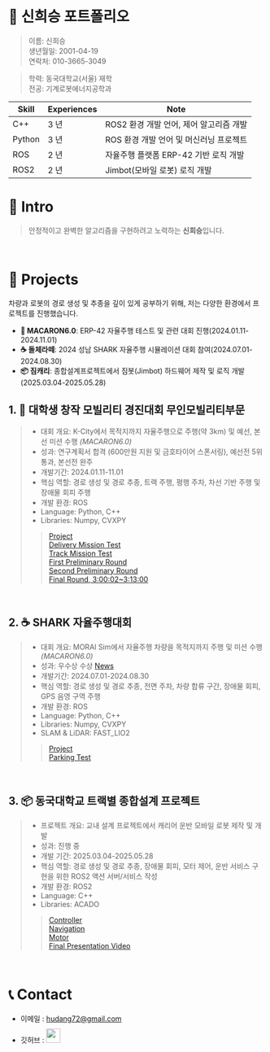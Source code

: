# 📜 신희승 포트폴리오
> 이름: 신희승 <br>
> 생년월일: 2001-04-19<br>
> 연락처: 010-3665-3049<br>

> 학력: 동국대학교(서울) 재학<br>
> 전공: 기계로봇에너지공학과<br>

Skill        | Experiences | Note
-------------|-------------|-----------------------------------
C++          | 3 년        | ROS2 환경 개발 언어, 제어 알고리즘 개발
Python       | 3 년        | ROS 환경 개발 언어 및 머신러닝 프로젝트
ROS          | 2 년        | 자율주행 플랫폼 ERP-42 기반 로직 개발
ROS2         | 2 년        | Jimbot(모바일 로봇) 로직 개발

# 👋 Intro
> 안정적이고 완벽한 알고리즘을 구현하려고 노력하는 **신희승**입니다.

<br/>

# 📝 Projects
차량과 로봇의 경로 생성 및 추종을 깊이 있게 공부하기 위해, 저는 다양한 환경에서 프로젝트를 진행했습니다.
- **🚗 MACARON6.0**: ERP-42 자율주행 테스트 및 관련 대회 진행(2024.01.11-2024.11.01)
- **☕ 돌체라떼**: 2024 성남 SHARK 자율주행 시뮬레이션 대회 참여(2024.07.01-2024.08.30)
- **📦 짐캐리**: 종합설계프로젝트에서 짐봇(Jimbot) 하드웨어 제작 및 로직 개발(2025.03.04-2025.05.28)

## 1. 🚗 대학생 창작 모빌리티 경진대회 무인모빌리티부문
> - 대회 개요: K-City에서 목적지까지 자율주행으로 주행(약 3km) 및 예선, 본선 미션 수행 _(MACARON6.0)_
> - 성과: 연구계획서 합격 (600만원 지원 및 금호타이어 스폰서링), 예선전 5위 통과, 본선전 완주
> - 개발기간: 2024.01.11-11.01
> - 핵심 역할: 경로 생성 및 경로 추종, 트랙 주행, 평행 주차, 차선 기반 주행 및 장애물 회피 주행
> - 개발 환경: ROS
> - Language: Python, C++
> - Libraries: Numpy, CVXPY
>> [Project](https://github.com/tarkrop/erp42_planning_tracking)<br>
>> [Delivery Mission Test](https://drive.google.com/file/d/1SmOK9oXEkQVxyptGHSlc2sKIGF8F3_jd/view?usp=drive_link)<br>
>> [Track Mission Test](https://drive.google.com/file/d/1SyHSJFMND0QvOzVXnNkPpIDcBsp-RVz2/view?usp=drive_link)<br>
>> [First Preliminary Round](https://www.youtube.com/watch?v=BuifRXkDtxM)<br>
>> [Second Preliminary Round](https://www.youtube.com/watch?v=bsNJADrdTH0)<br>
>> [Final Round, 3:00:02~3:13:00](https://www.youtube.com/watch?v=dPtdy3fO3pk&t=16231s)

<br />

## 2. ☕ SHARK 자율주행대회
> - 대회 개요: MORAI Sim에서 자율주행 차량을 목적지까지 주행 및 미션 수행 _(MACARON6.0)_
> - 성과: 우수상 수상 [News](https://www.morai.ai/ko/post/%EB%AA%A8%EB%9D%BC%EC%9D%B4-%EB%94%94%EC%A7%80%ED%84%B8%ED%8A%B8%EC%9C%88-%EC%84%B1%EB%82%A8%EC%8B%9C-%EA%B8%B0%EB%B0%98-%EC%83%A4%ED%81%AC%EC%9E%90%EC%9C%A8%EC%A3%BC%ED%96%89%EB%8C%80%ED%9A%8C-%EC%84%B1%EB%A3%8C)
> - 개발기간: 2024.07.01-2024.08.30
> - 핵심 역할: 경로 생성 및 경로 추종, 전면 주차, 차량 합류 구간, 장애물 회피, GPS 음영 구역 주행 
> - 개발 환경: ROS
> - Language: Python, C++
> - Libraries: Numpy, CVXPY
> - SLAM & LiDAR: FAST_LIO2
>> [Project](https://github.com/tarkrop/Shark_MORAI_Simulator_for_AutonomousDriving.git)<br>
>> [Parking Test](https://drive.google.com/file/d/1QW4Fm-bD907FvkDUSZUhTCjOtnz7uVCn/view?usp=drive_link)

<br />

## 3. 📦 동국대학교 트랙별 종합설계 프로젝트
> - 프로젝트 개요: 교내 설계 프로젝트에서 캐리어 운반 모바일 로봇 제작 및 개발
> - 성과: 진행 중
> - 개발 기간: 2025.03.04-2025.05.28
> - 핵심 역할: 경로 생성 및 경로 추종, 장애물 회피, 모터 제어, 운반 서비스 구현을 위한 ROS2 액션 서버/서비스 작성
> - 개발 환경: ROS2
> - Language: C++
> - Libraries: ACADO
>> [Controller](https://github.com/tarkrop/jim_control)<br>
>> [Navigation](https://github.com/tarkrop/jimbot_navigation)<br>
>> [Motor](https://github.com/tarkrop/jimbot_node)<br>
>> [Final Presentation Video](https://youtu.be/lq19V-eIPYQ?si=oj2hGvtNKPG_Vh7t)

<br />

# 📞 Contact

- 이메일 : hudang72@gmail.com
- 깃허브 : <a href="https://github.com/tarkrop">
  <img src="https://user-images.githubusercontent.com/68724828/185908612-22f4d219-78a7-4de7-bb02-deecaa63bffa.png" height="28px" style="margin-top: 10px" />
  </a>
